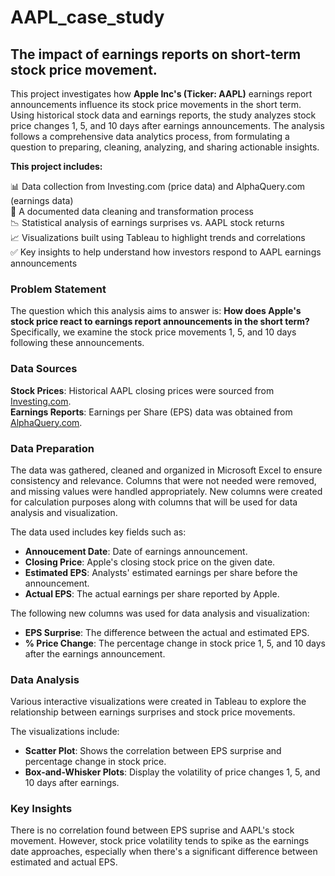 # AAPL_case_study
## The impact of earnings reports on short-term stock price movement.

This project investigates how **Apple Inc's (Ticker: AAPL)** earnings report announcements influence its stock price movements in the short term. Using historical stock data and earnings reports, the study analyzes stock price changes 1, 5, and 10 days after earnings announcements. The analysis follows a comprehensive data analytics process, from formulating a question to preparing, cleaning, analyzing, and sharing actionable insights.

**This project includes:**

📊 Data collection from Investing.com (price data) and AlphaQuery.com (earnings data)  
🧹 A documented data cleaning and transformation process  
📉 Statistical analysis of earnings surprises vs. AAPL stock returns  
📈 Visualizations built using Tableau to highlight trends and correlations  
✅ Key insights to help understand how investors respond to AAPL earnings announcements  

### Problem Statement
The question which this analysis aims to answer is: **How does Apple's stock price react to earnings report announcements in the short term?** Specifically, we examine the stock price movements 1, 5, and 10 days following these announcements.

### Data Sources
**Stock Prices**: Historical AAPL closing prices were sourced from [Investing.com](investing.com).  
**Earnings Reports**: Earnings per Share (EPS) data was obtained from [AlphaQuery.com](investing.com).

### Data Preparation
The data was gathered, cleaned and organized in Microsoft Excel to ensure consistency and relevance. Columns that were not needed were removed, and missing values were handled appropriately. New columns were created for calculation purposes along with columns that will be used for data analysis and visualization.

The data used includes key fields such as:
- **Annoucement Date**: Date of earnings announcement.
- **Closing Price**: Apple's closing stock price on the given date.
- **Estimated EPS**: Analysts' estimated earnings per share before the announcement.
- **Actual EPS**: The actual earnings per share reported by Apple.

The following new columns was used for data analysis and visualization:
- **EPS Surprise**: The difference between the actual and estimated EPS.
- **% Price Change**: The percentage change in stock price 1, 5, and 10 days after the earnings announcement.

### Data Analysis
Various interactive visualizations were created in Tableau to explore the relationship between earnings surprises and stock price movements.

The visualizations include:
- **Scatter Plot**: Shows the correlation between EPS surprise and percentage change in stock price.
- **Box-and-Whisker Plots**: Display the volatility of price changes 1, 5, and 10 days after earnings.

### Key Insights
There is no correlation found between EPS suprise and AAPL's stock movement. However, stock price volatility tends to spike as the earnings date approaches, especially when there's a significant difference between estimated and actual EPS.











